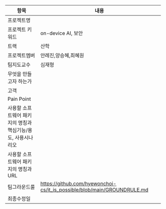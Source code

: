 |항목|내용|
|---|---|
|프로젝트명||
|프로젝트 키워드|on-device AI, 보안|
|트랙|산학|
|프로젝트멤버|안례진,양승혜,최혜원|
|팀지도교수|심재형|
|무엇을 만들고자 하는가||
|고객||
|Pain Point||
|사용할 소프트웨어 패키지의 명칭과 핵심기능/용도, 사용시나리오||
|사용할 소프트웨어 패키지의 명칭과 URL||
|팀그라운드룰|https://github.com/hyewonchoi-cs/it_is_possible/blob/main/GROUNDRULE.md|
|최종수정일||
